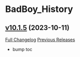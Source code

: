 # BadBoy_History

## [v10.1.5](https://github.com/funkydude/BadBoy_History/tree/v10.1.5) (2023-10-11)
[Full Changelog](https://github.com/funkydude/BadBoy_History/compare/v10.1.4...v10.1.5) [Previous Releases](https://github.com/funkydude/BadBoy_History/releases)

- bump toc  
